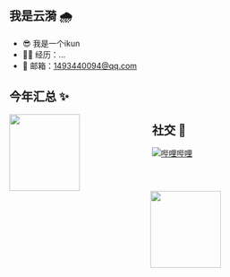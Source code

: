
## 我是云漪 🌧️
- 😎 我是一个ikun
- 👨‍💻 经历：...
- 📩 邮箱：1493440094@qq.com
  <!-- - 🏡 作品：<a href="https://qimuu.icu" target="_blank">聚交园</a> -->

<!-- - 📝 个人博客：<a href="https://www.cnblogs.com/qimu666" target="_blank">柒木木木</a> -->

## 今年汇总 ✨
<img align="left" width="50%" height="137px" src="https://github-readme-stats-ten-gilt.vercel.app/api?username=cloud-ripple&hide_title=true&hide_border=true&show_icons=true&include_all_commits=true&line_height=21&bg_color=0,EC6C6C,FFD479,FFFC79,73FA79&theme=graywhite&locale=cn&range=all_time" />
<img align="right" width="50%" height="137px" src="https://github-readme-stats.vercel.app/api/top-langs/?username=cloud-ripple&hide_title=true&hide_border=true&layout=compact&bg_color=0,73FA79,73FDFF,D783FF&theme=graywhite&locale=cn&range=all_time"/>

## 社交 🤝
[![哔哩哔哩](https://img.shields.io/badge/b%20%E7%AB%99-white%3F?logo=bilibili&logoColor=pink)](https://space.bilibili.com/430185073)


<!-- 
## 年度汇总 ✨
<img align="left" height="137px" src="https://github-readme-stats-ten-gilt.vercel.app/api?username=cloud-ripple&hide_title=true&hide_border=true&show_icons=true&include_all_commits=true&line_height=21&bg_color=0,EC6C6C,FFD479,FFFC79,73FA79&theme=graywhite&locale=cn" />
<img align="right" height="137px" src="https://github-readme-stats.vercel.app/api/top-langs/?username=cloud-ripple&hide_title=true&hide_border=true&layout=compact&bg_color=0,73FA79,73FDFF,D783FF&theme=graywhite&locale=cn" />

  ![cloud-ripple's GitHub stats](https://github-readme-stats.vercel.app/api?username=cloud-ripple&show_icons=true&theme=tokyonight)
  [![Top Langs](https://github-readme-stats.vercel.app/api/top-langs/?username=cloud-ripple&layout=donut-vertical)](https://github.com/anuraghazra/github-readme-stats)
-->

<!-- 
[![lilianlee.me](https://img.shields.io/badge/lilianlee.me-orange)](https://lilianlee.me/)
[![GitHub](https://img.shields.io/badge/GitHub-grey?logo=github)](https://github.com/lilin90)
[![LinkedIn](https://img.shields.io/badge/LinkedIn-blue?logo=linkedin)](https://www.linkedin.com/in/lilian-lee-54305777/)
[![Twitter](https://img.shields.io/badge/Twitter-white?logo=twitter)](https://twitter.com/lilianlee90/)
[![Instagram](https://img.shields.io/badge/Instagram-white?logo=instagram)](https://www.instagram.com/lilianlee.me/)
[![Pixabay](https://img.shields.io/badge/Pixabay-white?logo=pixabay)](https://pixabay.com/zh/users/lilian90-1322641/)

[![知乎](https://img.shields.io/badge/知乎-white?logo=zhihu)](https://www.zhihu.com/people/liliansd)
[![微信公众号](https://img.shields.io/badge/微信公众号-white?logo=wechat)](https://res.cloudinary.com/lilian-photos/image/upload/v1585391408/cover/wechat-qrcode-scan-to-follow.jpg)
-->




